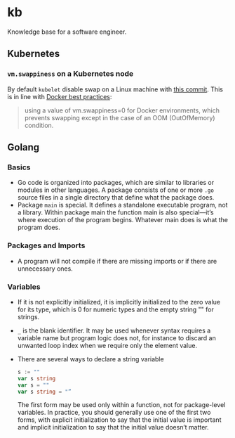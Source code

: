 # kb

Knowledge base for a software engineer.

## Kubernetes

### `vm.swappiness` on a Kubernetes node

By default `kubelet` disable swap on a Linux machine with [this commit](https://github.com/kubernetes/kubernetes/commit/f4edaf2b8c32463d6485e2c12b7fd776aef948bc). This is in line with [Docker best practices](https://success.docker.com/article/node-using-swap-memory-instead-of-host-memory):

> using a value of vm.swappiness=0 for Docker environments, which prevents swapping except in the case of an OOM (OutOfMemory) condition.

## Golang

### Basics

- Go code is organized into packages, which are similar to libraries or modules in other languages. A package consists of one or more `.go` source files in a single directory that define what the package does.
- Package `main` is special. It defines a standalone executable program, not a library. Within package main the function main is also special—it’s where execution of the program begins. Whatever main does is what the program does.

### Packages and Imports

- A program will not compile if there are missing imports or if there are unnecessary ones.

### Variables

- If it is not explicitly initialized, it is implicitly initialized to the zero value for its type, which is 0 for numeric types and the empty string "" for strings.
- `_` is the blank identifier. It may be used whenever syntax requires a variable name but program logic does not, for instance to discard an unwanted loop index when we require only the element value.
- There are several ways to declare a string variable

  ```go
  s := ""
  var s string
  var s = ""
  var s string = "”
  ```

  The first form may be used only within a function, not for package-level variables. In practice, you should generally use one of the first two forms, with explicit initialization to say that the initial value is important and implicit initialization to say that the initial value doesn’t matter.
